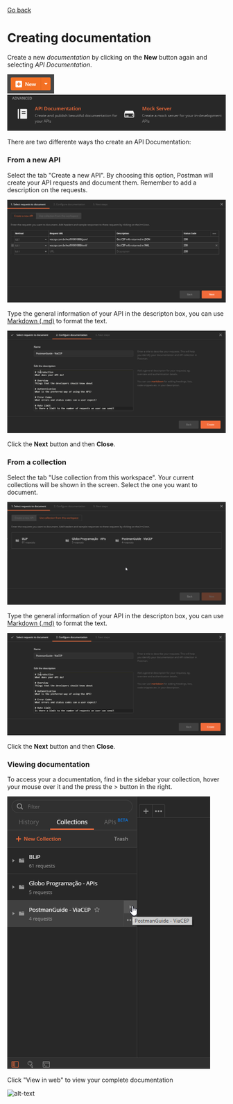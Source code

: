 [Go back](../README.md)

# Creating documentation
Create a new *documentation* by clicking on the **New** button again and selecting *API Documentation*. 

![alt-text](../IMG/NEW.PNG?raw=true)
![alt-text](../IMG/APIDocumentation.png?raw=true)

There are two differente ways tho create an API Documentation:

### From a new API

Select the tab "Create a new API". By choosing this option, Postman will create your API requests and document them. Remember to add a description on the requests.

![alt-text](../IMG/NewDocumentation.png?raw=true)

Type the general information of your API in the descripton box, you can use [Markdown (.md)](https://guides.github.com/features/mastering-markdown/) to format the text.

![alt-text](../IMG/ConfigureDocumentation.png?raw=true)

Click the **Next** button and then **Close**. 

### From a collection

Select the tab "Use collection from this workspace". Your current collections will be shown in the screen. Select the one you want to document.

![alt-text](../IMG/NewDocumentationWorkspace.png?raw=true)

Type the general information of your API in the descripton box, you can use [Markdown (.md)](https://guides.github.com/features/mastering-markdown/) to format the text.

![alt-text](../IMG/ConfigureDocumentation.png?raw=true)

Click the **Next** button and then **Close**. 

### Viewing documentation

To access your a documentation, find in the sidebar your collection, hover your mouse over it and the press the > button in the right. 

![alt-text](../IMG/ViewDocumentation.png?raw=true)

Click "View in web" to view your complete documentation

![alt-text](../IMG/ViewDocumentationInWeb.png?raw=true)